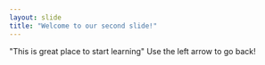 ```yaml
---
layout: slide
title: "Welcome to our second slide!"
---
```

"This is great place to start learning"
Use the left arrow to go back!
